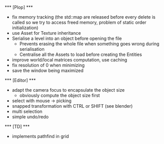 
*** [Plop] ***

- fix memory tracking (the std::map are released before every delete is called so we try to access freed memory, problem of static order initialization)
- use Asset for Texture inheritance
- Serialise a level into an object before opening the file
	- Prevents erasing the whole file when something goes wrong during serialisation 
	- Centralise all the Assets to load before creating the Entities
- improve world/local matrices computation, use caching
- fix resolution of 0 when minimizing
- save the window being maximized


*** [Editor] ***

- adapt the camera focus to encapsulate the object size
	- obviously compute the object size first
- select with mouse -> picking
- snapped transformation with CTRL or SHIFT (see blender)
- multi selection
- simple undo/redo


*** [TD] ***

- implements pathfind in grid


